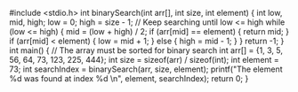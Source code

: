#include <stdio.h>
int binarySearch(int arr[], int size, int element)
{
    int low, mid, high;
    low = 0;
    high = size - 1;
    // Keep searching until low <= high
    while (low <= high)
    {
        mid = (low + high) / 2;
        if (arr[mid] == element)
        {
            return mid;
        }
        if (arr[mid] < element)
        {
            low = mid + 1;
        }
        else
        {
            high = mid - 1;
        }
    }
    return -1;
}
int main()
{
    // The array must be sorted for binary search
    int arr[] = {1, 3, 5, 56, 64, 73, 123, 225, 444};
    int size = sizeof(arr) / sizeof(int);
    int element = 73;
    int searchIndex = binarySearch(arr, size, element);
    printf("The element %d was found at index %d \n", element, searchIndex);
    return 0;
}
